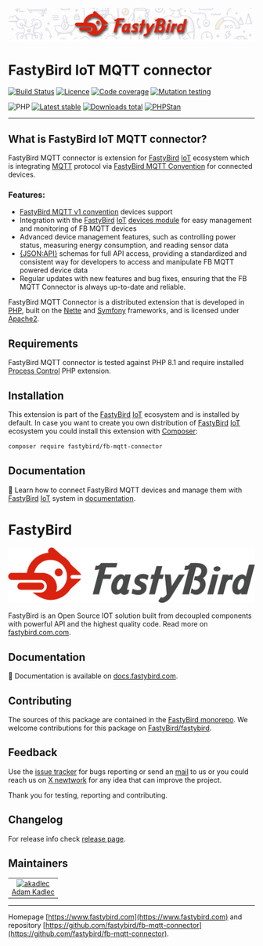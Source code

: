 <p align="center">
	<img src="https://github.com/fastybird/.github/blob/main/assets/repo_title.png?raw=true" alt="FastyBird"/>
</p>

# FastyBird IoT MQTT connector

[![Build Status](https://img.shields.io/github/actions/workflow/status/FastyBird/fb-mqtt-connector/ci.yaml?style=flat-square)](https://github.com/FastyBird/fb-mqtt-connector/actions)
[![Licence](https://img.shields.io/github/license/FastyBird/fb-mqtt-connector?style=flat-square)](https://github.com/FastyBird/fb-mqtt-connector/blob/main/LICENSE.md)
[![Code coverage](https://img.shields.io/coverallsCoverage/github/FastyBird/fb-mqtt-connector?style=flat-square)](https://coveralls.io/r/FastyBird/fb-mqtt-connector)
[![Mutation testing](https://img.shields.io/endpoint?style=flat-square&url=https%3A%2F%2Fbadge-api.stryker-mutator.io%2Fgithub.com%2FFastyBird%2Ffb-mqtt-connector%2Fmain)](https://dashboard.stryker-mutator.io/reports/github.com/FastyBird/fb-mqtt-connector/main)

![PHP](https://badgen.net/packagist/php/FastyBird/fb-mqtt-connector?cache=300&style=flat-square)
[![Latest stable](https://badgen.net/packagist/v/FastyBird/fb-mqtt-connector/latest?cache=300&style=flat-square)](https://packagist.org/packages/FastyBird/fb-mqtt-connector)
[![Downloads total](https://badgen.net/packagist/dt/FastyBird/fb-mqtt-connector?cache=300&style=flat-square)](https://packagist.org/packages/FastyBird/fb-mqtt-connector)
[![PHPStan](https://img.shields.io/badge/PHPStan-enabled-brightgreen.svg?style=flat-square)](https://github.com/phpstan/phpstan)

***

## What is FastyBird IoT MQTT connector?

FastyBird MQTT connector is extension for [FastyBird](https://www.fastybird.com) [IoT](https://en.wikipedia.org/wiki/Internet_of_things) ecosystem
which is integrating [MQTT](https://mqtt.org) protocol
via [FastyBird MQTT Convention](https://github.com/FastyBird/mqtt-convention) for connected devices.

### Features:

- [FastyBird MQTT v1 convention](https://github.com/FastyBird/mqtt-convention) devices support
- Integration with the [FastyBird](https://www.fastybird.com) [IoT](https://en.wikipedia.org/wiki/Internet_of_things) [devices module](https://github.com/FastyBird/devices-module) for easy management and monitoring of FB MQTT devices
- Advanced device management features, such as controlling power status, measuring energy consumption, and reading sensor data
- [{JSON:API}](https://jsonapi.org/) schemas for full API access, providing a standardized and consistent way for developers to access and manipulate FB MQTT powered device data
- Regular updates with new features and bug fixes, ensuring that the FB MQTT Connector is always up-to-date and reliable.

FastyBird MQTT Connector is a distributed extension that is developed in [PHP](https://www.php.net), built on the [Nette](https://nette.org) and [Symfony](https://symfony.com) frameworks,
and is licensed under [Apache2](http://www.apache.org/licenses/LICENSE-2.0).

## Requirements

FastyBird MQTT connector is tested against PHP 8.1 and require installed [Process Control](https://www.php.net/manual/en/book.pcntl.php)
PHP extension.

## Installation

This extension is part of the [FastyBird](https://www.fastybird.com) [IoT](https://en.wikipedia.org/wiki/Internet_of_things) ecosystem and is installed by default.
In case you want to create you own distribution of [FastyBird](https://www.fastybird.com) [IoT](https://en.wikipedia.org/wiki/Internet_of_things) ecosystem you could install this extension with  [Composer](http://getcomposer.org/):

```sh
composer require fastybird/fb-mqtt-connector
```

## Documentation

:book: Learn how to connect FastyBird MQTT devices and manage them with [FastyBird](https://www.fastybird.com) [IoT](https://en.wikipedia.org/wiki/Internet_of_things) system
in [documentation](https://github.com/FastyBird/fb-mqtt-connector/wiki).

# FastyBird

<p align="center">
	<img src="https://github.com/fastybird/.github/blob/main/assets/fastybird_row.svg?raw=true" alt="FastyBird"/>
</p>

FastyBird is an Open Source IOT solution built from decoupled components with powerful API and the highest quality code. Read more on [fastybird.com.com](https://www.fastybird.com).

## Documentation

:book: Documentation is available on [docs.fastybird.com](https://docs.fastybird.com).

## Contributing

The sources of this package are contained in the [FastyBird monorepo](https://github.com/FastyBird/fastybird). We welcome
contributions for this package on [FastyBird/fastybird](https://github.com/FastyBird/).

## Feedback

Use the [issue tracker](https://github.com/FastyBird/fastybird/issues) for bugs reporting or send an [mail](mailto:code@fastybird.com)
to us or you could reach us on [X newtwork](https://x.com/fastybird) for any idea that can improve the project.

Thank you for testing, reporting and contributing.

## Changelog

For release info check [release page](https://github.com/FastyBird/fastybird/releases).

## Maintainers

<table>
	<tbody>
		<tr>
			<td align="center">
				<a href="https://github.com/akadlec">
					<img alt="akadlec" width="80" height="80" src="https://avatars3.githubusercontent.com/u/1866672?s=460&amp;v=4" />
				</a>
				<br>
				<a href="https://github.com/akadlec">Adam Kadlec</a>
			</td>
		</tr>
	</tbody>
</table>

***
Homepage [https://www.fastybird.com](https://www.fastybird.com) and
repository [https://github.com/fastybird/fb-mqtt-connector](https://github.com/fastybird/fb-mqtt-connector).
